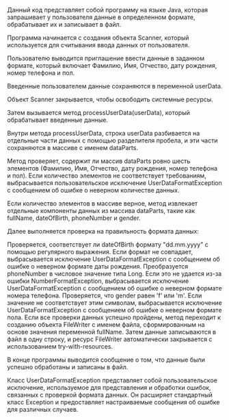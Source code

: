 Данный код представляет собой программу на языке Java, которая запрашивает у пользователя данные в определенном формате, обрабатывает их и записывает в файл.

Программа начинается с создания объекта Scanner, который используется для считывания ввода данных от пользователя.

Пользователю выводится приглашение ввести данные в заданном формате, который включает Фамилию, Имя, Отчество, дату рождения, номер телефона и пол.

Введенные пользователем данные сохраняются в переменной userData.

Объект Scanner закрывается, чтобы освободить системные ресурсы.

Затем вызывается метод processUserData(userData), который обрабатывает введенные данные.

Внутри метода processUserData, строка userData разбивается на отдельные части данных с помощью разделителя пробела, и эти части сохраняются в массиве с именем dataParts.

Метод проверяет, содержит ли массив dataParts ровно шесть элементов (Фамилию, Имя, Отчество, дату рождения, номер телефона и пол). Если количество элементов не соответствует требованиям, выбрасывается пользовательское исключение UserDataFormatException с сообщением об ошибке о неверном количестве данных.

Если количество элементов в массиве верное, метод извлекает отдельные компоненты данных из массива dataParts, такие как fullName, dateOfBirth, phoneNumber и gender.

Далее выполняется проверка на правильность формата данных:

Проверяется, соответствует ли dateOfBirth формату "dd.mm.yyyy" с помощью регулярного выражения. Если формат не совпадает, выбрасывается исключение UserDataFormatException с сообщением об ошибке о неверном формате даты рождения.
Преобразуется phoneNumber в числовое значение типа Long. Если это не удается из-за ошибки NumberFormatException, выбрасывается исключение UserDataFormatException с сообщением об ошибке о неверном формате номера телефона.
Проверяется, что gender равен 'f' или 'm'. Если значение не соответствует этим символам, выбрасывается исключение UserDataFormatException с сообщением об ошибке о неверном формате пола.
Если все проверки данных успешно пройдены, метод переходит к созданию объекта FileWriter с именем файла, сформированным на основе значения переменной fullName. Затем данные записываются в файл в одну строку, и ресурс FileWriter автоматически закрывается с использованием try-with-resources.

В конце программы выводится сообщение о том, что данные были успешно обработаны и записаны в файл.

Класс UserDataFormatException представляет собой пользовательское исключение, используемое для представления и обработки ошибок, связанных с проверкой формата данных. Он расширяет стандартный класс Exception и предоставляет настраиваемые сообщения об ошибке для различных случаев.
